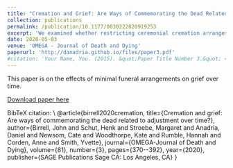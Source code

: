 ```yaml
---
title: "Cremation and Grief: Are Ways of Commemorating the Dead Related to Adjustment Over Time?"
collection: publications
permalink: /publication/10.1177/0030222820919253
excerpt: 'We examined whether restricting ceremonial cremation arrangements to a minimum has a negative association with grief over time.'
date: 2020-05-03
venue: 'OMEGA - Journal of Death and Dying'
paperurl: 'http://danadria.github.io/files/paper3.pdf'
#citation: 'Your Name, You. (2015). &quot;Paper Title Number 3.&quot; <i>Journal 1</i>. 1(3).'
---
```

This paper is on the effects of minimal funeral arrangements on grief over time.

[Download paper here](http://danadria.github.io/files/paper3.pdf)

BibTeX citation:
\ 
@article{birrell2020cremation,
  title={Cremation and grief: Are ways of commemorating the dead related to adjustment over time?},
  author={Birrell, John and Schut, Henk and Stroebe, Margaret and Anadria, Daniel and Newsom, Cate and Woodthorpe, Kate and Rumble, Hannah and Corden, Anne and Smith, Yvette},
  journal={OMEGA-Journal of Death and Dying},
  volume={81},
  number={3},
  pages={370--392},
  year={2020},
  publisher={SAGE Publications Sage CA: Los Angeles, CA}
}